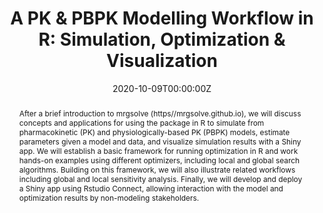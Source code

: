 ---
title: 'A PK & PBPK Modelling Workflow in R: Simulation, Optimization & Visualization'
authors:
- Devin Pastoor
- Kyle Baron
date: '2020-10-09T00:00:00Z'

# Schedule page publish date (NOT proceeding's date).
publishDate: '20001-01-01T00:00:00Z'

# proceeding type.
# Legend: 0 = Uncategorized; 1 = Talk, 2 = Keynote, 3 = Workshop
# To add more update publications_types.toml and en.yaml
publication_types: ['3']
publication_type_description: Workshop

# proceeding name and optional abbreviated proceeding name.
publication: Presented at 2020 Conference
publication_short: Presented at 2020 Conference

abstract: After a brief introduction to mrgsolve (https//mrgsolve.github.io), we will discuss concepts and applications for using the package in R to simulate from pharmacokinetic (PK) and physiologically-based PK (PBPK) models, estimate parameters given a model and data, and visualize simulation results with a Shiny app. We will establish a basic framework for running optimization in R and work hands-on examples using different optimizers, including local and global search algorithms. Building on this framework, we will also illustrate related workflows including global and local sensitivity analysis. Finally, we will develop and deploy a Shiny app using Rstudio Connect, allowing interaction with the model and optimization results by non-modeling stakeholders.

tags:
- Rstudio
featured: false

links:
url_slides: 'https://github.com/metrumresearchgroup/r-pharma-pkpd-2020'
url_video: 'https://www.youtube.com/watch?v=EbDeZ5PgNlQ'

---